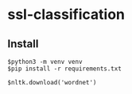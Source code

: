# ssl-classification

## Install 

    $python3 -m venv venv
    $pip install -r requirements.txt
    
    $nltk.download('wordnet')
